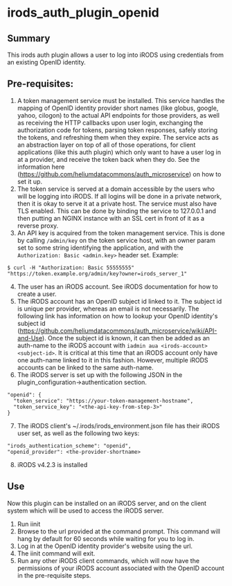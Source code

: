 # irods_auth_plugin_openid

## Summary
This irods auth plugin allows a user to log into iRODS using credentials from an existing OpenID identity.

## Pre-requisites:

1. A token management service must be installed.  This service handles the mapping of OpenID identity provider short names (like globus, google, yahoo, cilogon) to the actual API endpoints for those providers, as well as receiving the HTTP callbacks upon user login, exchanging the authorization code for tokens, parsing token responses, safely storing the tokens, and refreshing them when they expire.  The service acts as an abstraction layer on top of all of those operations, for client applications (like this auth plugin) which only want to have a user log in at a provider, and receive the token back when they do.  See the information here (https://github.com/heliumdatacommons/auth_microservice) on how to set it up.
2. The token service is served at a domain accessible by the users who will be logging into iRODS.  If all logins will be done in a private network, then it is okay to serve it at a private host.  The service must also have TLS enabled.  This can be done by binding the service to 127.0.0.1 and then putting an NGINX instance with an SSL cert in front of it as a reverse proxy.
3. An API key is acquired from the token management service.  This is done by calling `/admin/key` on the token service host, with an owner param set to some string identifying the application, and with the `Authorization: Basic <admin.key>` header set.  Example:
```
$ curl -H "Authorization: Basic 55555555" "https://token.example.org/admin/key?owner=irods_server_1"
```
4. The user has an iRODS account.  See iRODS documentation for how to create a user.
5. The iRODS account has an OpenID subject id linked to it.  The subject id is unique per provider, whereas an email is not necessarily.  The following link has information on how to lookup your OpenID identity's subject id (https://github.com/heliumdatacommons/auth_microservice/wiki/API-and-Use).  Once the subject id is known, it can then be added as an auth-name to the iRODS account with `iadmin aua <irods-account> <subject-id>`.  It is critical at this time that an iRODS account only have one auth-name linked to it in this fashion.  However, multiple iRODS accounts can be linked to the same auth-name.  
6. The iRODS server is set up with the following JSON in the plugin_configuration->authentication section. 
```
"openid": {
  "token_service": "https://your-token-management-hostname",
  "token_service_key": "<the-api-key-from-step-3>"
}
```
7. The iRODS client's ~/.irods/irods_environment.json file has their iRODS user set, as well as the following two keys:
```
"irods_authentication_scheme": "openid",
"openid_provider": <the-provider-shortname>
```
8. iRODS v4.2.3 is installed

## Use
Now this plugin can be installed on an iRODS server, and on the client system which will be used to access the iRODS server.

1. Run iinit
2. Browse to the url provided at the command prompt.  This command will hang by default for 60 seconds while waiting for you to log in.
3. Log in at the OpenID identity provider's website using the url.
4. The iinit command will exit.
5. Run any other iRODS client commands, which will now have the permissions of your iRODS account associated with the OpenID account in the pre-requisite steps.
